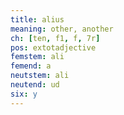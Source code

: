 ```yaml
---
title: alius
meaning: other, another
ch: [ten, f1, f, 7r]
pos: extotadjective
femstem: ali
femend: a
neutstem: ali
neutend: ud
six: y
---
```


